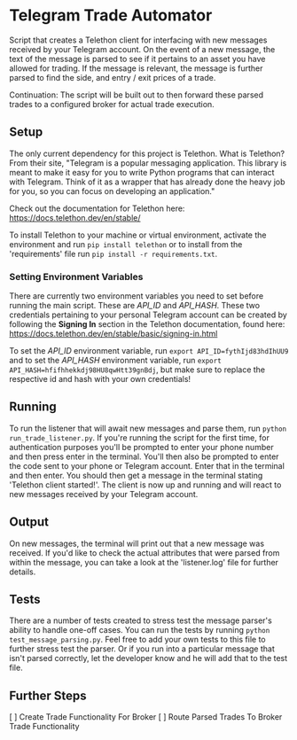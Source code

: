 # Telegram Trade Automator
Script that creates a Telethon client for interfacing with new messages received by your Telegram account.
On the event of a new message, the text of the message is parsed to see if it pertains to an asset you have
allowed for trading.  If the message is relevant, the message is further parsed to find the side, and entry / exit
prices of a trade.

Continuation:  The script will be built out to then forward these parsed trades to a configured broker for actual
trade execution.

## Setup
The only current dependency for this project is Telethon.  What is Telethon?  From their site, "Telegram is a popular messaging application. This library is meant to make it easy for you to write Python programs that can interact with Telegram. Think of it as a wrapper that has already done the heavy job for you, so you can focus on developing an application."

Check out the documentation for Telethon here: https://docs.telethon.dev/en/stable/

To install Telethon to your machine or virtual environment, activate the environment and run ```pip install telethon``` or to install from the 'requirements' file run ```pip install -r requirements.txt```.

### Setting Environment Variables
There are currently two environment variables you need to set before running the main script.  These are *API_ID* and *API_HASH*.  These two credentials pertaining to your personal Telegram account can be created by following the __Signing In__ section in the Telethon documentation, found here: https://docs.telethon.dev/en/stable/basic/signing-in.html

To set the *API_ID* environment variable, run ```export API_ID=fythIjd83hdIhUU9``` and to set the *API_HASH* environment variable, run ```export API_HASH=hfifhhekkdj98HU8qwHtt39gnBdj```, but make sure to replace the respective id and hash with your own credentials!

## Running
To run the listener that will await new messages and parse them, run ```python run_trade_listener.py```.  If you're running the script for the first time, for authentication purposes you'll be prompted to enter your phone number and then press enter in the terminal.  You'll then also be prompted to enter the code sent to your phone or Telegram account.  Enter that in the terminal and then enter.  You should then get a message in the terminal stating 'Telethon client started!'.  The client is now up and running and will react to new messages received by your Telegram account.

## Output
On new messages, the terminal will print out that a new message was received.  If you'd like to check the actual attributes that were parsed from within the message, you can take a look at the 'listener.log' file for further details.

## Tests
There are a number of tests created to stress test the message parser's ability to handle one-off cases.  You can run the tests by running ```python test_message_parsing.py```.  Feel free to add your own tests to this file to further stress test the parser.  Or if you run into a particular message that isn't parsed correctly, let the developer know and he will add that to the test file.

## Further Steps
[ ] Create Trade Functionality For Broker
[ ] Route Parsed Trades To Broker Trade Functionality
